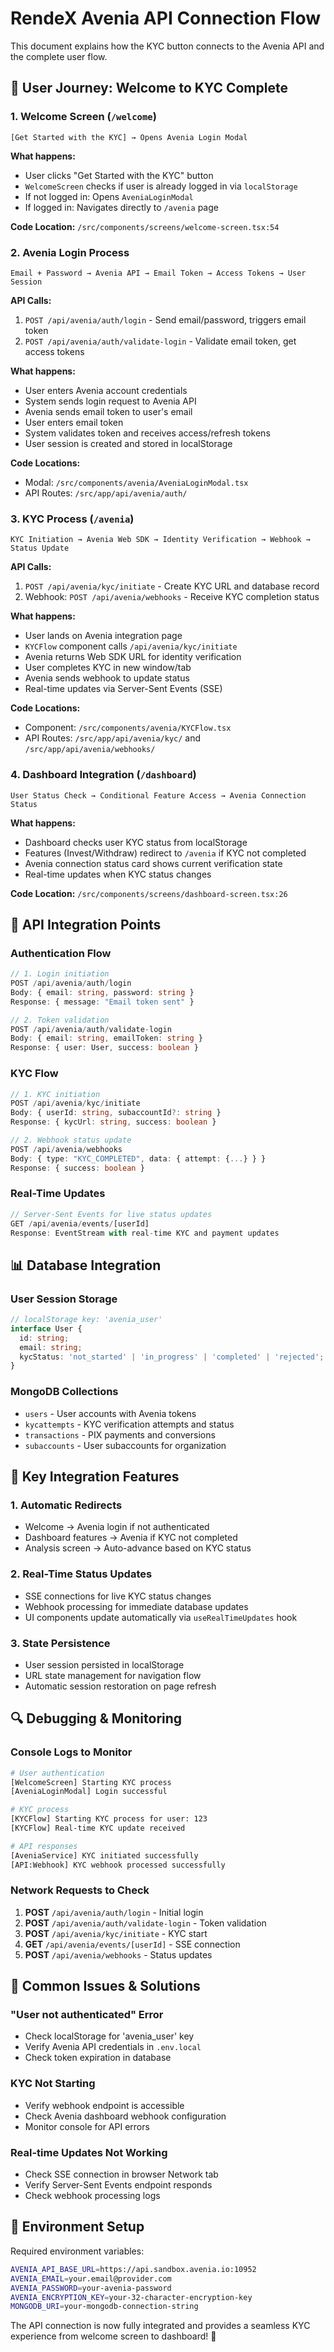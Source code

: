 # RendeX Avenia API Connection Flow

This document explains how the KYC button connects to the Avenia API and the complete user flow.

## 🚀 **User Journey: Welcome to KYC Complete**

### **1. Welcome Screen (`/welcome`)**
```
[Get Started with the KYC] → Opens Avenia Login Modal
```

**What happens:**
- User clicks "Get Started with the KYC" button
- `WelcomeScreen` checks if user is already logged in via `localStorage`
- If not logged in: Opens `AveniaLoginModal`
- If logged in: Navigates directly to `/avenia` page

**Code Location:** `/src/components/screens/welcome-screen.tsx:54`

### **2. Avenia Login Process**
```
Email + Password → Avenia API → Email Token → Access Tokens → User Session
```

**API Calls:**
1. `POST /api/avenia/auth/login` - Send email/password, triggers email token
2. `POST /api/avenia/auth/validate-login` - Validate email token, get access tokens

**What happens:**
- User enters Avenia account credentials
- System sends login request to Avenia API
- Avenia sends email token to user's email
- User enters email token
- System validates token and receives access/refresh tokens
- User session is created and stored in localStorage

**Code Locations:** 
- Modal: `/src/components/avenia/AveniaLoginModal.tsx`
- API Routes: `/src/app/api/avenia/auth/`

### **3. KYC Process (`/avenia`)**
```
KYC Initiation → Avenia Web SDK → Identity Verification → Webhook → Status Update
```

**API Calls:**
1. `POST /api/avenia/kyc/initiate` - Create KYC URL and database record
2. Webhook: `POST /api/avenia/webhooks` - Receive KYC completion status

**What happens:**
- User lands on Avenia integration page
- `KYCFlow` component calls `/api/avenia/kyc/initiate`
- Avenia returns Web SDK URL for identity verification
- User completes KYC in new window/tab
- Avenia sends webhook to update status
- Real-time updates via Server-Sent Events (SSE)

**Code Locations:**
- Component: `/src/components/avenia/KYCFlow.tsx`
- API Routes: `/src/app/api/avenia/kyc/` and `/src/app/api/avenia/webhooks/`

### **4. Dashboard Integration (`/dashboard`)**
```
User Status Check → Conditional Feature Access → Avenia Connection Status
```

**What happens:**
- Dashboard checks user KYC status from localStorage
- Features (Invest/Withdraw) redirect to `/avenia` if KYC not completed
- Avenia connection status card shows current verification state
- Real-time updates when KYC status changes

**Code Location:** `/src/components/screens/dashboard-screen.tsx:26`

## 🔧 **API Integration Points**

### **Authentication Flow**
```typescript
// 1. Login initiation
POST /api/avenia/auth/login
Body: { email: string, password: string }
Response: { message: "Email token sent" }

// 2. Token validation  
POST /api/avenia/auth/validate-login
Body: { email: string, emailToken: string }
Response: { user: User, success: boolean }
```

### **KYC Flow**
```typescript
// 1. KYC initiation
POST /api/avenia/kyc/initiate
Body: { userId: string, subaccountId?: string }
Response: { kycUrl: string, success: boolean }

// 2. Webhook status update
POST /api/avenia/webhooks
Body: { type: "KYC_COMPLETED", data: { attempt: {...} } }
Response: { success: boolean }
```

### **Real-Time Updates**
```typescript
// Server-Sent Events for live status updates
GET /api/avenia/events/[userId]
Response: EventStream with real-time KYC and payment updates
```

## 📊 **Database Integration**

### **User Session Storage**
```typescript
// localStorage key: 'avenia_user'
interface User {
  id: string;
  email: string;
  kycStatus: 'not_started' | 'in_progress' | 'completed' | 'rejected';
}
```

### **MongoDB Collections**
- `users` - User accounts with Avenia tokens
- `kycattempts` - KYC verification attempts and status
- `transactions` - PIX payments and conversions
- `subaccounts` - User subaccounts for organization

## 🎯 **Key Integration Features**

### **1. Automatic Redirects**
- Welcome → Avenia login if not authenticated
- Dashboard features → Avenia if KYC not completed
- Analysis screen → Auto-advance based on KYC status

### **2. Real-Time Status Updates**
- SSE connections for live KYC status changes
- Webhook processing for immediate database updates
- UI components update automatically via `useRealTimeUpdates` hook

### **3. State Persistence**
- User session persisted in localStorage
- URL state management for navigation flow
- Automatic session restoration on page refresh

## 🔍 **Debugging & Monitoring**

### **Console Logs to Monitor**
```bash
# User authentication
[WelcomeScreen] Starting KYC process
[AveniaLoginModal] Login successful

# KYC process  
[KYCFlow] Starting KYC process for user: 123
[KYCFlow] Real-time KYC update received

# API responses
[AveniaService] KYC initiated successfully
[API:Webhook] KYC webhook processed successfully
```

### **Network Requests to Check**
1. **POST** `/api/avenia/auth/login` - Initial login
2. **POST** `/api/avenia/auth/validate-login` - Token validation  
3. **POST** `/api/avenia/kyc/initiate` - KYC start
4. **GET** `/api/avenia/events/[userId]` - SSE connection
5. **POST** `/api/avenia/webhooks` - Status updates

## 🚨 **Common Issues & Solutions**

### **"User not authenticated" Error**
- Check localStorage for 'avenia_user' key
- Verify Avenia API credentials in `.env.local`
- Check token expiration in database

### **KYC Not Starting**
- Verify webhook endpoint is accessible
- Check Avenia dashboard webhook configuration
- Monitor console for API errors

### **Real-time Updates Not Working**
- Check SSE connection in browser Network tab
- Verify Server-Sent Events endpoint responds
- Check webhook processing logs

## 📝 **Environment Setup**

Required environment variables:
```bash
AVENIA_API_BASE_URL=https://api.sandbox.avenia.io:10952
AVENIA_EMAIL=your.email@provider.com
AVENIA_PASSWORD=your-avenia-password
AVENIA_ENCRYPTION_KEY=your-32-character-encryption-key
MONGODB_URI=your-mongodb-connection-string
```

The API connection is now fully integrated and provides a seamless KYC experience from welcome screen to dashboard! 🎉